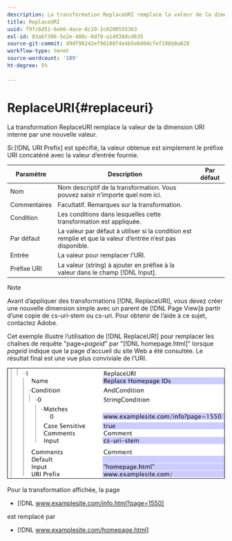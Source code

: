 ```yaml
---
description: La transformation ReplaceURI remplace la valeur de la dimension URI interne par une nouvelle valeur.
title: ReplaceURI
uuid: f9fc6d51-6eb6-4ace-8c19-2c0200555363
exl-id: 03a6f306-5e2e-488c-8d79-a14938dcd635
source-git-commit: d9df90242ef96188f4e4b5e6d04cfef196b0a628
workflow-type: tm+mt
source-wordcount: '189'
ht-degree: 5%

---
```


# ReplaceURI{#replaceuri}

La transformation ReplaceURI remplace la valeur de la dimension URI interne par une nouvelle valeur.

Si [!DNL URI Prefix] est spécifié, la valeur obtenue est simplement le préfixe URI concaténé avec la valeur d’entrée fournie.

| Paramètre | Description | Par défaut |
|---|---|---|
| Nom | Nom descriptif de la transformation. Vous pouvez saisir n’importe quel nom ici. |  |
| Commentaires | Facultatif. Remarques sur la transformation. |  |
| Condition | Les conditions dans lesquelles cette transformation est appliquée. |  |
| Par défaut | La valeur par défaut à utiliser si la condition est remplie et que la valeur d’entrée n’est pas disponible. |  |
| Entrée | La valeur pour remplacer l’URI. |  |
| Préfixe URI | La valeur (string) à ajouter en préfixe à la valeur dans le champ [!DNL Input]. |  |

>[!NOTE]
>
>Avant d’appliquer des transformations [!DNL ReplaceURI], vous devez créer une nouvelle dimension simple avec un parent de [!DNL Page View]à partir d’une copie de cs-uri-stem ou cs-uri. Pour obtenir de l’aide à ce sujet, contactez Adobe.

Cet exemple illustre l’utilisation de [!DNL ReplaceURI] pour remplacer les chaînes de requête &quot;page=*pageid*&quot; par &quot;[!DNL homepage.html]&quot; lorsque *pageid* indique que la page d’accueil du site Web a été consultée. Le résultat final est une vue plus conviviale de l’URI.

![](assets/cfg_TransformationType_ReplaceURI.bmp)

Pour la transformation affichée, la page

* [!DNL www.examplesite.com/info.html?page=1550]

est remplacé par

* [!DNL www.examplesite.com/homepage.html]
